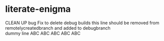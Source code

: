 # literate-enigma
CLEAN UP
bug Fix to delete debug builds
this line should be removed from remotelycreatedbranch and added to debugbranch
<br>
dummy line
ABC
ABC
ABC
ABC
ABC








